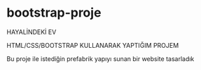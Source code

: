 # bootstrap-proje
HAYALİNDEKİ EV

HTML/CSS/BOOTSTRAP KULLANARAK YAPTIĞIM PROJEM

Bu proje ile istediğin prefabrik yapıyı sunan bir website tasarladık 

